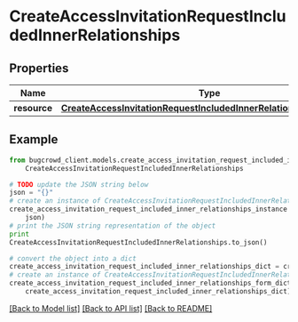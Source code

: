 # CreateAccessInvitationRequestIncludedInnerRelationships


## Properties

Name | Type | Description | Notes
------------ | ------------- | ------------- | -------------
**resource** | [**CreateAccessInvitationRequestIncludedInnerRelationshipsResource**](CreateAccessInvitationRequestIncludedInnerRelationshipsResource.md) |  | 

## Example

```python
from bugcrowd_client.models.create_access_invitation_request_included_inner_relationships import
    CreateAccessInvitationRequestIncludedInnerRelationships

# TODO update the JSON string below
json = "{}"
# create an instance of CreateAccessInvitationRequestIncludedInnerRelationships from a JSON string
create_access_invitation_request_included_inner_relationships_instance = CreateAccessInvitationRequestIncludedInnerRelationships.from_json(
    json)
# print the JSON string representation of the object
print
CreateAccessInvitationRequestIncludedInnerRelationships.to_json()

# convert the object into a dict
create_access_invitation_request_included_inner_relationships_dict = create_access_invitation_request_included_inner_relationships_instance.to_dict()
# create an instance of CreateAccessInvitationRequestIncludedInnerRelationships from a dict
create_access_invitation_request_included_inner_relationships_form_dict = create_access_invitation_request_included_inner_relationships.from_dict(
    create_access_invitation_request_included_inner_relationships_dict)
```
[[Back to Model list]](../README.md#documentation-for-models) [[Back to API list]](../README.md#documentation-for-api-endpoints) [[Back to README]](../README.md)


